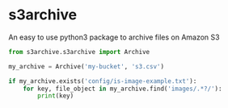 # s3archive
An easy to use python3 package to archive files on Amazon S3

```python
from s3archive.s3archive import Archive

my_archive = Archive('my-bucket', 's3.csv')

if my_archive.exists('config/is-image-example.txt'):
    for key, file_object in my_archive.find('images/.*?/'):
        print(key)
```
